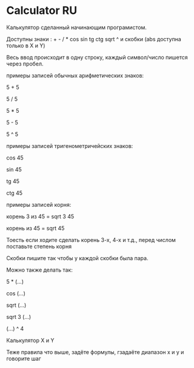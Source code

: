 # Calculator RU

Калькулятор сделанный начинающим програмистом.

Доступны знаки : + - / * cos sin tg ctg sqrt ^ и скобки (abs доступна только в X и Y)

Весь ввод происходит в одну строку, каждый символ/число пишется через пробел.

примеры запиcей обычных арифметических знаков:

5 + 5

5 / 5

5 * 5

5 - 5

5 ^ 5

      
примеры запиcей тригенометричейских знаков:

cos 45

sin 45

tg 45

ctg 45

      
примеры запиcей корня:

корень 3 из 45 = sqrt 3 45

корень из 45 = sqrt 45

Тоесть если ходите сделать корень 3-х, 4-х и т.д., перед числом поставьте степень корня


Cкобки пишите так чтобы у каждой скобки была пара.


Можно также делать так:

5 * (...)

cos (...)

sqrt (...)

sqrt 3 (...)

(...) ^ 4




Калькулятор X и Y

Теже правила что выше, задёте формулы, гзадаёте диапазон x и y и говорите шаг
